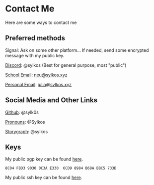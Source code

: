 # Contact Me

Here are some ways to contact me

## Preferred methods

Signal: Ask on some other platform... If needed, send some encrypted message with my public key.

[Discord](https://discord.com/users/403610859370446851): @sylkos (Best for general purpose, most "public")

[School Email](mailto:neu@sylkos.xyz): <neu@sylkos.xyz>

[Personal Email](mailto:julia@sylkos.xyz): <julia@sylkos.xyz>

## Social Media and Other Links

[Github](https://github.com/Sylk0s): @sylk0s

[Pronouns](https://en.pronouns.page/@Sylkos): @Sylkos

[Storygraph](https://app.thestorygraph.com/profile/sylkos): @sylkos

## Keys

My public pgp key can be found [here](https://sylkos.xyz/sylkos_gpgkey).

```
8C04 FBD3 9030 0C3A E330  6CD9 8984 B68A BBC5 733D
```

My public ssh key can be found [here](https://sylkos.xyz/sylkos_sshkey).